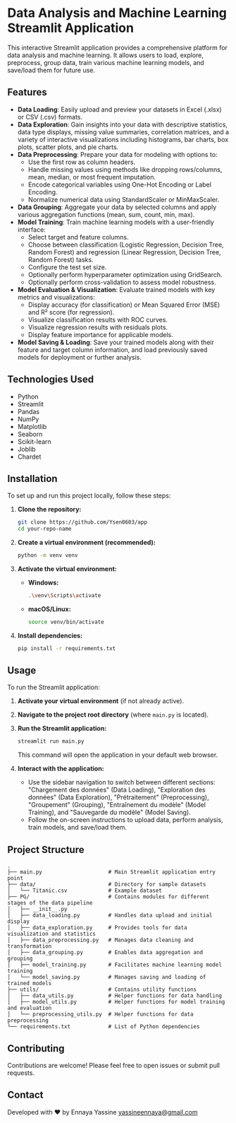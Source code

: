 # Data Analysis and Machine Learning Streamlit Application

This interactive Streamlit application provides a comprehensive platform for data analysis and machine learning. It allows users to load, explore, preprocess, group data, train various machine learning models, and save/load them for future use.

## Features

*   **Data Loading**: Easily upload and preview your datasets in Excel (.xlsx) or CSV (.csv) formats.
*   **Data Exploration**: Gain insights into your data with descriptive statistics, data type displays, missing value summaries, correlation matrices, and a variety of interactive visualizations including histograms, bar charts, box plots, scatter plots, and pie charts.
*   **Data Preprocessing**: Prepare your data for modeling with options to:
    *   Use the first row as column headers.
    *   Handle missing values using methods like dropping rows/columns, mean, median, or most frequent imputation.
    *   Encode categorical variables using One-Hot Encoding or Label Encoding.
    *   Normalize numerical data using StandardScaler or MinMaxScaler.
*   **Data Grouping**: Aggregate your data by selected columns and apply various aggregation functions (mean, sum, count, min, max).
*   **Model Training**: Train machine learning models with a user-friendly interface:
    *   Select target and feature columns.
    *   Choose between classification (Logistic Regression, Decision Tree, Random Forest) and regression (Linear Regression, Decision Tree, Random Forest) tasks.
    *   Configure the test set size.
    *   Optionally perform hyperparameter optimization using GridSearch.
    *   Optionally perform cross-validation to assess model robustness.
*   **Model Evaluation & Visualization**: Evaluate trained models with key metrics and visualizations:
    *   Display accuracy (for classification) or Mean Squared Error (MSE) and R² score (for regression).
    *   Visualize classification results with ROC curves.
    *   Visualize regression results with residuals plots.
    *   Display feature importance for applicable models.
*   **Model Saving & Loading**: Save your trained models along with their feature and target column information, and load previously saved models for deployment or further analysis.

## Technologies Used

*   Python
*   Streamlit
*   Pandas
*   NumPy
*   Matplotlib
*   Seaborn
*   Scikit-learn
*   Joblib
*   Chardet

## Installation

To set up and run this project locally, follow these steps:

1.  **Clone the repository:**
    ```bash
    git clone https://github.com/Ysen0603/app
    cd your-repo-name
    ```

2.  **Create a virtual environment (recommended):**
    ```bash
    python -m venv venv
    ```

3.  **Activate the virtual environment:**
    *   **Windows:**
        ```bash
        .\venv\Scripts\activate
        ```
    *   **macOS/Linux:**
        ```bash
        source venv/bin/activate
        ```

4.  **Install dependencies:**
    ```bash
    pip install -r requirements.txt
    ```

## Usage

To run the Streamlit application:

1.  **Activate your virtual environment** (if not already active).
2.  **Navigate to the project root directory** (where `main.py` is located).
3.  **Run the Streamlit application:**
    ```bash
    streamlit run main.py
    ```

    This command will open the application in your default web browser.

4.  **Interact with the application:**
    *   Use the sidebar navigation to switch between different sections: "Chargement des données" (Data Loading), "Exploration des données" (Data Exploration), "Prétraitement" (Preprocessing), "Groupement" (Grouping), "Entraînement du modèle" (Model Training), and "Sauvegarde du modèle" (Model Saving).
    *   Follow the on-screen instructions to upload data, perform analysis, train models, and save/load them.

## Project Structure

```
.
├── main.py                     # Main Streamlit application entry point
├── data/                       # Directory for sample datasets
│   └── Titanic.csv             # Example dataset
├── PG/                         # Contains modules for different stages of the data pipeline
│   ├── __init__.py
│   ├── data_loading.py         # Handles data upload and initial display
│   ├── data_exploration.py     # Provides tools for data visualization and statistics
│   ├── data_preprocessing.py   # Manages data cleaning and transformation
│   ├── data_grouping.py        # Enables data aggregation and grouping
│   ├── model_training.py       # Facilitates machine learning model training
│   └── model_saving.py         # Manages saving and loading of trained models
├── utils/                      # Contains utility functions
│   ├── data_utils.py           # Helper functions for data handling
│   ├── model_utils.py          # Helper functions for model training and evaluation
│   └── preprocessing_utils.py  # Helper functions for data preprocessing
└── requirements.txt            # List of Python dependencies
```

## Contributing

Contributions are welcome! Please feel free to open issues or submit pull requests.

## Contact

Developed with ❤️ by Ennaya Yassine yassineennaya@gmail.com